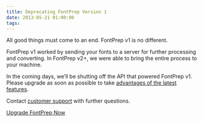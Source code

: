 ```yaml
---
title: Deprecating FontPrep Version 1
date: 2013-05-21 01:00:00
tags:
---
```


<p>All good things must come to an end. FontPrep v1 is no different.</p>

<p>FontPrep v1 worked by sending your fonts to a server for further processing and converting. In FontPrep v2+, we were able to bring the entire process to your machine.</p>

<p>In the coming days, we&#8217;ll be shutting off the API that powered FontPrep v1. Please upgrade as soon as possible to take <a href='http://briangonzalez.org/posts/whats-new-in-fontprep-v2'>advantages of the latest features</a>.</p>

<p>Contact <a href='mailto:support@fontprep.com'>customer support</a> with further questions.</p>

<p><a class='button' href='http://fontprep.com/download'>Upgrade FontPrep Now</a></p>
